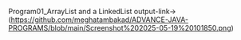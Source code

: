 Program01_ArrayList and a LinkedList output-link->(https://github.com/meghatambakad/ADVANCE-JAVA-PROGRAMS/blob/main/Screenshot%202025-05-19%20101850.png)
